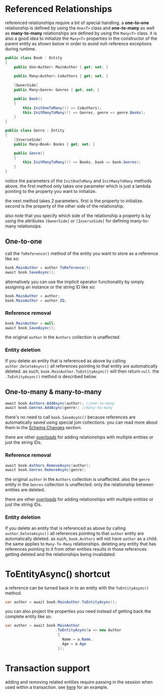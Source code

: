 # Referenced Relationships

referenced relationships require a bit of special handling. a **one-to-one** relationship is defined by using the `One<T>` class and **one-to-many** as well as **many-to-many** relationships are defined by using the `Many<T>` class. it is also a good idea to initialize the `Many<T>` properties in the constructor of the parent entity as shown below in order to avoid null-reference exceptions during runtime.
```csharp
public class Book : Entity
{
    public One<Author> MainAuthor { get; set; }
    
    public Many<Author> CoAuthors { get; set; }
    
    [OwnerSide] 
    public Many<Genre> Genres { get; set; }

    public Book()
    {
        this.InitOneToMany(() => CoAuthors);
        this.InitManyToMany(() => Genres, genre => genre.Books);
    }
}

public class Genre : Entity
{
    [InverseSide] 
    public Many<Book> Books { get; set; }

    public Genre()
    {
        this.InitManyToMany(() => Books, book => book.Genres);
    }
}
```
notice the parameters of the `InitOneToMany` and `InitManyToMany` methods above. the first method only takes one parameter which is just a lambda pointing to the property you want to initialize.

the next method takes 2 parameters. first is the property to initialize. second is the property of the other side of the relationship.

also note that you specify which side of the relationship a property is by using the attributes `[OwnerSide]` or `[InverseSide]` for defining many-to-many relationsips.

## One-to-one

call the `ToReference()` method of the entity you want to store as a reference like so:

```csharp
book.MainAuthor = author.ToReference();
await book.SaveAsync();
```
alternatively you can use the implicit operator functionality by simply assigning an instance or the string ID like so:
```csharp
book.MainAuthor = author;
book.MainAuthor = author.ID;
```

### Reference removal
```csharp
book.MainAuthor = null;
await book.SaveAsync();
```
the original `author` in the `Authors` collection is unaffected.

### Entity deletion
If you delete an entity that is referenced as above by calling `author.DeleteAsync()` all references pointing to that entity are automatically deleted. as such, `book.MainAuthor.ToEntityAsync()` will then return `null`. the `.ToEntityAsync()` method is described below.

## One-to-many & many-to-many
```csharp
await book.Authors.AddAsync(author); //one-to-many
await book.Genres.AddAsync(genre); //many-to-many
```
there's no need to call `book.SaveAsync()` because references are automatically saved using special join collections. you can read more about them in the [Schema Changes](Schema-Changes.md) section.

there are other *[overloads](xref:MongoDB.Entities.Many`1.AddAsync(System.Collections.Generic.IEnumerable{`0},MongoDB.Driver.IClientSessionHandle,System.Threading.CancellationToken))* for adding relationships with multiple entities or just the string IDs.

### Reference removal
```csharp
await book.Authors.RemoveAsync(author);
await book.Genres.RemoveAsync(genre);
```

the original `author` in the `Authors` collection is unaffected. also the `genre` entity in the `Genres` collection is unaffected. only the relationship between entities are deleted.

there are other *[overloads](xref:MongoDB.Entities.Many`1.RemoveAsync(System.Collections.Generic.IEnumerable{`0},MongoDB.Driver.IClientSessionHandle,System.Threading.CancellationToken))* for adding relationships with multiple entities or just the string IDs.

### Entity deletion
If you delete an entity that is referenced as above by calling `author.DeleteAsync()` all references pointing to that `author` entity are automatically deleted. as such, `book.Authors` will not have `author` as a child. the same applies to `Many-To-Many` relationships. deleting any entity that has references pointing to it from other entities results in those references getting deleted and the relationships being invalidated.

# ToEntityAsync() shortcut

a reference can be turned back in to an entity with the `ToEntityAsync()` method.

```csharp
var author = await book.MainAuthor.ToEntityAsync();
```
you can also project the properties you need instead of getting back the complete entity like so:
```csharp
var author = await book.MainAuthor
                       .ToEntityAsync(a => new Author
                        {
                          Name = a.Name,
                          Age = a.Age
                        });
```

# Transaction support
adding and removing related entities require passing in the session when used within a transaction. see [here](Transactions.md) for an example.
